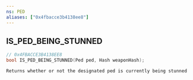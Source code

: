 ```yaml
---
ns: PED
aliases: ["0x4fbacce3b4138ee8"]
---
```

## IS_PED_BEING_STUNNED

```c
// 0x4FBACCE3B4138EE8
bool IS_PED_BEING_STUNNED(Ped ped, Hash weaponHash);
```

```
Returns whether or not the designated ped is currently being stunned
```
